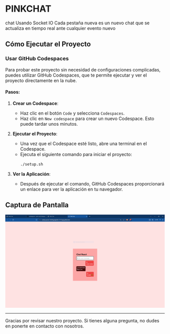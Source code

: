 # PINKCHAT

chat Usando Socket IO
Cada pestaña nueva es un nuevo chat que se actualiza en tiempo real ante cualquier evento nuevo

## Cómo Ejecutar el Proyecto

### Usar GitHub Codespaces

Para probar este proyecto sin necesidad de configuraciones complicadas, puedes utilizar GitHub Codespaces, que te permite ejecutar y ver el proyecto directamente en la nube.

#### Pasos:

1. **Crear un Codespace**:
    - Haz clic en el botón `Code` y selecciona `Codespaces`.
    - Haz clic en `New codespace` para crear un nuevo Codespace. Esto puede tardar unos minutos.

2. **Ejecutar el Proyecto**:
    - Una vez que el Codespace esté listo, abre una terminal en el Codespace.
    - Ejecuta el siguiente comando para iniciar el proyecto:
      ```bash
      ./setup.sh
      ```

3. **Ver la Aplicación**:
    - Después de ejecutar el comando, GitHub Codespaces proporcionará un enlace para ver la aplicación en tu navegador.

## Captura de Pantalla

![/assets/image.png](https://github.com/sulevilo/pink-chat/blob/main/assets/image.PNG)

---

Gracias por revisar nuestro proyecto. Si tienes alguna pregunta, no dudes en ponerte en contacto con nosotros.
